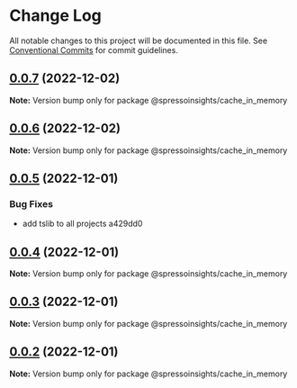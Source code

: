 # Change Log

All notable changes to this project will be documented in this file.
See [Conventional Commits](https://conventionalcommits.org) for commit guidelines.

## [0.0.7](/compare/v0.0.6...v0.0.7) (2022-12-02)

**Note:** Version bump only for package @spressoinsights/cache_in_memory

## [0.0.6](/compare/v0.0.5...v0.0.6) (2022-12-02)

**Note:** Version bump only for package @spressoinsights/cache_in_memory

## [0.0.5](/compare/v0.0.4...v0.0.5) (2022-12-01)

### Bug Fixes

-   add tslib to all projects a429dd0

## [0.0.4](/compare/v0.0.3...v0.0.4) (2022-12-01)

**Note:** Version bump only for package @spressoinsights/cache_in_memory

## [0.0.3](/compare/v0.0.1...v0.0.3) (2022-12-01)

**Note:** Version bump only for package @spressoinsights/cache_in_memory

## [0.0.2](/compare/v0.0.1...v0.0.2) (2022-12-01)

**Note:** Version bump only for package @spressoinsights/cache_in_memory

